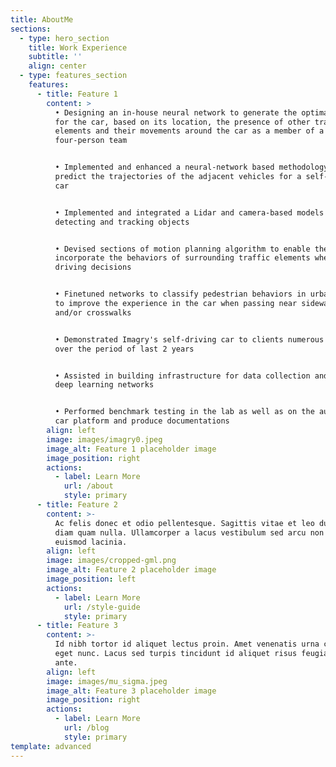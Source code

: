 ```yaml
---
title: AboutMe
sections:
  - type: hero_section
    title: Work Experience
    subtitle: ''
    align: center
  - type: features_section
    features:
      - title: Feature 1
        content: >
          • Designing an in-house neural network to generate the optimal path
          for the car, based on its location, the presence of other traffic
          elements and their movements around the car as a member of a
          four-person team


          • Implemented and enhanced a neural-network based methodology to
          predict the trajectories of the adjacent vehicles for a self-driving
          car


          • Implemented and integrated a Lidar and camera-based models for
          detecting and tracking objects


          • Devised sections of motion planning algorithm to enable the car to
          incorporate the behaviors of surrounding traffic elements when making
          driving decisions


          • Finetuned networks to classify pedestrian behaviors in urban areas
          to improve the experience in the car when passing near sidewalks
          and/or crosswalks


          • Demonstrated Imagry's self-driving car to clients numerous times
          over the period of last 2 years


          • Assisted in building infrastructure for data collection and training
          deep learning networks


          • Performed benchmark testing in the lab as well as on the autonomous
          car platform and produce documentations
        align: left
        image: images/imagry0.jpeg
        image_alt: Feature 1 placeholder image
        image_position: right
        actions:
          - label: Learn More
            url: /about
            style: primary
      - title: Feature 2
        content: >-
          Ac felis donec et odio pellentesque. Sagittis vitae et leo duis ut
          diam quam nulla. Ullamcorper a lacus vestibulum sed arcu non odio
          euismod lacinia.
        align: left
        image: images/cropped-gml.png
        image_alt: Feature 2 placeholder image
        image_position: left
        actions:
          - label: Learn More
            url: /style-guide
            style: primary
      - title: Feature 3
        content: >-
          Id nibh tortor id aliquet lectus proin. Amet venenatis urna cursus
          eget nunc. Lacus sed turpis tincidunt id aliquet risus feugiat in
          ante.
        align: left
        image: images/mu_sigma.jpeg
        image_alt: Feature 3 placeholder image
        image_position: right
        actions:
          - label: Learn More
            url: /blog
            style: primary
template: advanced
---
```

